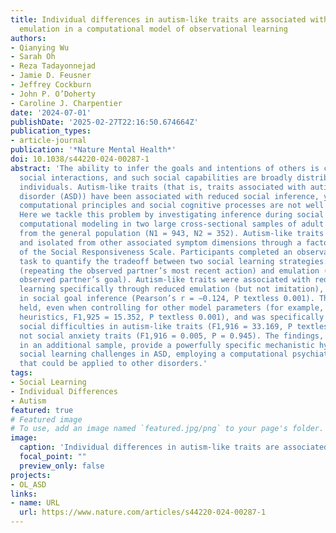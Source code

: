 ```yaml
---
title: Individual differences in autism-like traits are associated with reduced goal
  emulation in a computational model of observational learning
authors:
- Qianying Wu
- Sarah Oh
- Reza Tadayonnejad
- Jamie D. Feusner
- Jeffrey Cockburn
- John P. O’Doherty
- Caroline J. Charpentier
date: '2024-07-01'
publishDate: '2025-02-27T22:16:50.674664Z'
publication_types:
- article-journal
publication: '*Nature Mental Health*'
doi: 10.1038/s44220-024-00287-1
abstract: 'The ability to infer the goals and intentions of others is crucial for
  social interactions, and such social capabilities are broadly distributed across
  individuals. Autism-like traits (that is, traits associated with autism spectrum
  disorder (ASD)) have been associated with reduced social inference, yet the underlying
  computational principles and social cognitive processes are not well characterized.
  Here we tackle this problem by investigating inference during social learning through
  computational modeling in two large cross-sectional samples of adult participants
  from the general population (N1 = 943, N2 = 352). Autism-like traits were extracted
  and isolated from other associated symptom dimensions through a factor analysis
  of the Social Responsiveness Scale. Participants completed an observational learning
  task to quantify the tradeoff between two social learning strategies: imitation
  (repeating the observed partner’s most recent action) and emulation (inferring the
  observed partner’s goal). Autism-like traits were associated with reduced observational
  learning specifically through reduced emulation (but not imitation), revealing difficulties
  in social goal inference (Pearson’s r = −0.124, P textless 0.001). This association
  held, even when controlling for other model parameters (for example, decision noise,
  heuristics, F1,925 = 15.352, P textless 0.001), and was specifically related to
  social difficulties in autism-like traits (F1,916 = 33.169, P textless 0.001) but
  not social anxiety traits (F1,916 = 0.005, P = 0.945). The findings, replicated
  in an additional sample, provide a powerfully specific mechanistic hypothesis for
  social learning challenges in ASD, employing a computational psychiatry approach
  that could be applied to other disorders.'
tags:
- Social Learning
- Individual Differences
- Autism
featured: true
# Featured image
# To use, add an image named `featured.jpg/png` to your page's folder. 
image:
  caption: 'Individual differences in autism-like traits are associated with reduced goal emulation in a computational model of observational learning'
  focal_point: ""
  preview_only: false
projects:
- OL_ASD
links:
- name: URL
  url: https://www.nature.com/articles/s44220-024-00287-1
---
```

